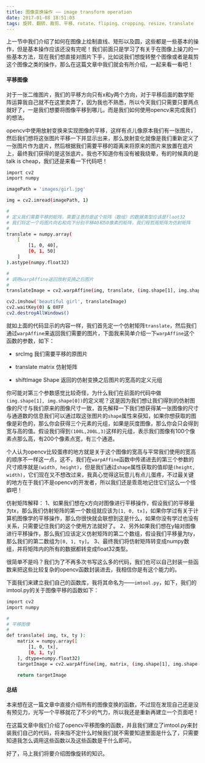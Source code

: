 ```yaml
---
title: 图像变换操作 —— image transform operation
date: 2017-01-08 18:51:03
tags: 旋转、翻转、裁剪、平移、rotate、fliping、cropping、resize、translate
---
```


上一节中我们介绍了如何在图像上绘制直线、矩形以及圆，这些都是一些基本的操作，但是基本操作应该还没有完呢！我们前面只是学习了有关于在图像上操刀的一些基本方法，现在我们想直接对图片下手，比如说我们想旋转整个图像或者是裁剪这个图像之类的操作，那么在这篇文章中我们就会有所介绍，一起来看一看吧！

#### 平移图像

对于一张二维图片，我们的平移方向只有x和y两个方向，对于平移后面的数学矩阵运算我自己就不在这里卖弄了，因为我也不熟悉，所以今天我们只需要只要两点就好了，一是我们想要将图像平移到哪儿，而是我们如何使用opencv来完成我们的想法。

opencv中使用放射变换来实现图像的平移，这样有点儿像原本我们有一张图片，然后我们想将这张图片平移一下并显示出来，那么放射变化就像是我们重新定义了一张图片作为底片，然后根据我们需要平移的距离来将原来的图片来放置在底片上，最终我们获得的是这张底片。我也不知道你有没有被我绕晕，有的时候真的是talk is cheap，我们还是来看一下代码吧！

```bash
import cv2
import numpy

imagePath = 'images/girl.jpg'

img = cv2.imread(imagePath, 1)

#
# 定义我们需要平移的矩阵，需要注意的是这个矩阵（数组）的数据类型应该是flaot32
# 我们将定一个将图片向右和向下分别平移40和50像素的矩阵，我们程哲阁矩阵为仿射矩阵
#
translate = numpy.array(
    [
        [1, 0, 40],
        [0, 1, 50]
    ]
).astype(numpy.float32)

#
# 调用warpAffine返回放射变换之后图片
#
translateImage = cv2.warpAffine(img, translate, (img.shape[1], img.shape[0]))

cv2.imshow('beautiful girl', translateImage)
cv2.waitKey(0) & 0XFF
cv2.destroyAllWindows()
```

就如上面的代码显示的内容一样，我们首先定一个仿射矩阵`translate`，然后我们通过`warpAffine`来返回我们需要的图片，下面我来简单介绍一下`warpAffine`这个函数的参数，如下：

+ srcImg 我们需要平移的原图片

+ translate matrix 仿射矩阵

+ shiftImage Shape 返回的仿射变换之后图片的宽高的定义元组

你可能对第三个参数感觉比较奇怪，为什么我们在前面的代码中做`(img.shape[1], img.shape[0])`的定义呢？这是因为我们想让我们得到的仿射图像的尺寸与我们原来的图像尺寸一致，首先解释一下我们想获得某一张图像的尺寸与通道数的信息我们可以通过取这张图片的`shape`属性来获知，如果你想获取的图像是彩色的，那么你会获得三个元素的元组，如果是灰度图像，那么你会只会得到宽与高的值。假设我们得到`(100L,200L,3)`这样的元组，表示我们图像有100个像素点那么高，有200个像素点宽，有三个通道。

个人认为opencv比较蛋疼的地方就是关于这个图像的宽高与平常我们使用的宽高的顺序不一样这一点，这不，我们在`warpAffine`函数中传递进去的第三个参数的尺寸顺序就是`(width, height)`，但是我们通过`shape`属性获取的值却是`(height, width)`，它们现在又不想改过来，我真心觉得这玩意儿有点儿蛋疼，不过最关键的地方在于我们不是opencv的开发者，所以我们还是乖乖地记住它们这么一个怪癖吧！

仿射矩阵解释：
1、如果我们想在x方向对图像进行平移操作，假设我们的平移量为tx，那么我们仿射矩阵的第一个数组就应该为`[1, 0, tx]`，如果你学过有关于计算机图像学的平移操作，那么你很快就会联想到这是什么，如果你没有学过也没有关系，只需要记住我们的这个使用方法就好了。
2、另外如果我们想在y轴对图像进行平移操作，那么我们应该定义仿射矩阵的第二个数组，假设我们平移量为ty，那么我们的第二数组为`[0, 1, ty]`。
3、最终我们将仿射矩阵转变成numpy数组，并将矩阵内的所有的数据都转变成float32类型。

很简单不是吗？我们为了不再多次书写这么多的代码，我们也可以自己封装一些函数来把这些比较复杂的opencv函数封装进去，我相信你是有这个能力的。

下面我们来建立我们自己的函数库，我将其命名为——`imtool.py`，如下，我们的imtool.py的关于图像平移的函数如下：

```bash
import cv2
import numpy

#
# 平移图像
#
def translate( img, tx, ty ):
    matrix = numpy.array([
        [1, 0, tx],
        [0, 1, ty]
    ], dtype=numpy.float32)
    targetImage = cv2.warpAffine(img, matrix, (img.shape[1], img.shape[0]))

    return targetImage
```

#### 总结

本来想在这一篇文章中直接介绍所有的图像变换的函数，不过现在发现自己还是没有预见力，光写一个平移就花了不少的气力，所以我还是重新再建立一个页面吧！

在这篇文章中我们介绍了opencv平移图像的函数，并且我们建立了imtool.py来封装我们自己的代码，将来指不定什么时候我们就不需要知道里面是什么了，只需要知道我怎么调用这些函数以及这些函数是干什么即可。

好了，马上我们将要介绍图像旋转的知识。